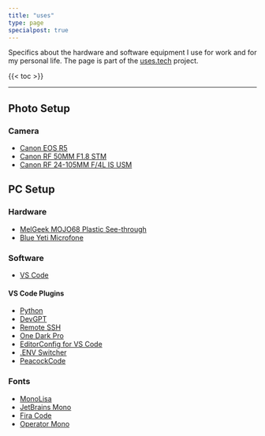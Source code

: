 ```yaml
---
title: "uses"
type: page
specialpost: true
---
```


Specifics about the hardware and software equipment I use for work and for my personal life. The page is part of the [uses.tech](https://uses.tech/) project.

{{< toc >}}

____

## Photo Setup

### Camera

* [Canon EOS R5](https://www.canon.it/cameras/eos-r5/)
* [Canon RF 50MM F1.8 STM](https://www.canon.it/lenses/rf-50mm-f1-8-stm/)
* [Canon RF 24-105MM F/4L IS USM](https://www.canon.it/lenses/canon-rf-24-105mm-f-4l-is-usm-lens/)

## PC Setup

### Hardware

* [MelGeek MOJO68 Plastic See-through](https://www.melgeek.com/products/melgeek-mojo68-plastic-see-through-custom-programmable-mechanical-keyboard?variant=42827346051326)
* [Blue Yeti Microfone](https://www.amazon.it/gp/product/B01LY6Z2M6)

### Software

* [VS Code](https://code.visualstudio.com/)

#### VS Code Plugins

* [Python](https://marketplace.visualstudio.com/items?itemName=ms-python.python)
* [DevGPT](https://marketplace.visualstudio.com/items?itemName=bogdanaks.devgpt)
* [Remote SSH](https://marketplace.visualstudio.com/items?itemName=ms-vscode-remote.remote-ssh)
* [One Dark Pro](https://marketplace.visualstudio.com/items?itemName=zhuangtongfa.Material-theme)
* [EditorConfig for VS Code](https://marketplace.visualstudio.com/items?itemName=EditorConfig.EditorConfig)
* [.ENV Switcher](https://marketplace.visualstudio.com/items?itemName=EcksDy.env-switcher)
* [PeacockCode](https://www.peacockcode.dev/)

### Fonts

* [MonoLisa](https://www.monolisa.dev/)
* [JetBrains Mono](https://www.jetbrains.com/lp/mono/)
* [Fira Code](https://github.com/tonsky/FiraCode)
* [Operator Mono](https://www.typography.com/fonts/operator/styles)
